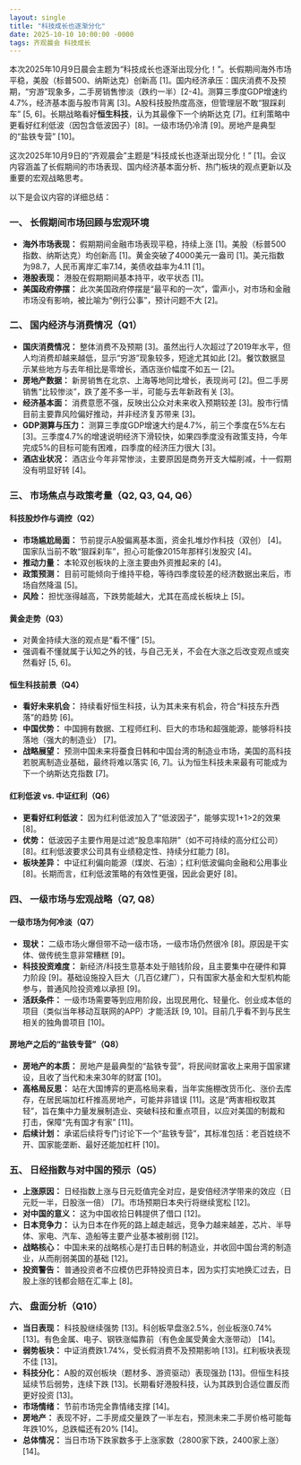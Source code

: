 ```yaml
---
layout: single
title: "科技成长也逐渐分化"
date: 2025-10-10 10:00:00 -0000
tags: 齐观晨会 科技成长
---
```


本次2025年10月9日晨会主题为“科技成长也逐渐出现分化！”。长假期间海外市场平稳，美股（标普500、纳斯达克）创新高 [1]。国内经济承压：国庆消费不及预期，“穷游”现象多，二手房销售惨淡（跌约一半）[2-4]。测算三季度GDP增速约4.7%，经济基本面与股市背离 [3]。A股科技股热度高涨，但管理层不敢“狠踩刹车” [5, 6]。长期战略看好**恒生科技**，认为其最像下一个纳斯达克 [7]。红利策略中更看好红利低波（因包含低波因子）[8]。一级市场仍冷清 [9]。房地产是典型的“盐铁专营” [10]。

<!--more-->


这次2025年10月9日的“齐观晨会”主题是“科技成长也逐渐出现分化！” [1]。会议内容涵盖了长假期间的市场表现、国内经济基本面分析、热门板块的观点更新以及重要的宏观战略思考。

以下是会议内容的详细总结：

### 一、 长假期间市场回顾与宏观环境

*   **海外市场表现：** 假期期间金融市场表现平稳，持续上涨 [1]。美股（标普500指数、纳斯达克）均创新高 [1]。黄金突破了4000美元一盎司 [1]。美元指数为98.7，人民币离岸汇率7.14，美债收益率为4.11 [1]。
*   **港股表现：** 港股在假期期间基本持平，收平状态 [1]。
*   **美国政府停摆：** 此次美国政府停摆是“最平和的一次”，雷声小，对市场和金融市场没有影响，被比喻为“例行公事”，预计问题不大 [2]。

### 二、 国内经济与消费情况（Q1）

*   **国庆消费情况：** 整体消费不及预期 [3]。虽然出行人次超过了2019年水平，但人均消费却越来越低，显示“穷游”现象较多，短途尤其如此 [2]。餐饮数据显示某些地方与去年相比是零增长，酒店涨价幅度不如五一 [2]。
*   **房地产数据：** 新房销售在北京、上海等地同比增长，表现尚可 [2]。但二手房销售“比较惨淡”，跌了差不多一半，可能与去年新政有关 [3]。
*   **经济基本面：** 消费意愿不强，反映出公众对未来收入预期较差 [3]。股市行情目前主要靠风险偏好推动，并非经济复苏带来 [3]。
*   **GDP测算与压力：** 测算三季度GDP增速大约是4.7%，前三个季度在5%左右 [3]。三季度4.7%的增速说明经济下滑较快，如果四季度没有政策支持，今年完成5%的目标可能有困难，四季度的经济压力很大 [3]。
*   **酒店业状况：** 酒店业今年非常惨淡，主要原因是商务开支大幅削减，十一假期没有明显好转 [4]。

### 三、 市场焦点与政策考量（Q2, Q3, Q4, Q6）

#### 科技股炒作与调控（Q2）
*   **市场尴尬局面：** 节前提示A股偏离基本面，资金扎堆炒作科技（双创） [4]。国家队当前不敢“狠踩刹车”，担心可能像2015年那样引发股灾 [4]。
*   **推动力量：** 本轮双创板块的上涨主要由外资推起来的 [4]。
*   **政策预测：** 目前可能倾向于维持平稳，等待四季度较差的经济数据出来后，市场自然降温 [5]。
*   **风险：** 担忧涨得越高，下跌势能越大，尤其在高成长板块上 [5]。

#### 黄金走势（Q3）
*   对黄金持续大涨的观点是“看不懂” [5]。
*   强调看不懂就属于认知之外的钱，与自己无关，不会在大涨之后改变观点或突然看好 [5, 6]。

#### 恒生科技前景（Q4）
*   **看好未来机会：** 持续看好恒生科技，认为其未来有机会，符合“科技东升西落”的趋势 [6]。
*   **中国优势：** 中国拥有数据、工程师红利、巨大的市场和超强能源，能够将科技落地（强大的制造业） [7]。
*   **战略展望：** 预测中国未来将蚕食日韩和中国台湾的制造业市场，美国的高科技若脱离制造业基础，最终将难以落实 [6, 7]。认为恒生科技未来最有可能成为下一个纳斯达克指数 [7]。

#### 红利低波 vs. 中证红利（Q6）
*   **更看好红利低波：** 因为红利低波加入了“低波因子”，能够实现1+1>2的效果 [8]。
*   **优势：** 低波因子主要作用是过滤“股息率陷阱”（如不可持续的高分红公司） [8]。红利低波要求公司具有业绩稳定性、持续分红能力 [8]。
*   **板块差异：** 中证红利偏向能源（煤炭、石油）；红利低波偏向金融和公用事业 [8]。长期而言，红利低波策略的有效性更强，因此会更好 [8]。

### 四、 一级市场与宏观战略（Q7, Q8）

#### 一级市场为何冷淡（Q7）
*   **现状：** 二级市场火爆但带不动一级市场，一级市场仍然很冷 [8]。原因是干实体、做传统生意非常糟糕 [9]。
*   **科技投资难度：** 新经济/科技生意基本处于赔钱阶段，且主要集中在硬件和算力阶段 [9]。基础设施投入巨大（几百亿建厂），只有国家大基金和大型机构能参与，普通风险投资难以承担 [9]。
*   **活跃条件：** 一级市场需要等到应用阶段，出现民用化、轻量化、创业成本低的项目（类似当年移动互联网的APP）才能活跃 [9, 10]。目前几乎看不到与民生相关的独角兽项目 [10]。

#### 房地产之后的“盐铁专营”（Q8）
*   **房地产的本质：** 房地产是最典型的“盐铁专营”，将民间财富收上来用于国家建设，且收了当代和未来30年的财富 [10]。
*   **高格局反思：** 站在大国博弈的更高格局来看，当年实施棚改货币化、涨价去库存，在居民端加杠杆推高房地产，可能并非错误 [11]。这是“两害相权取其轻”，旨在集中力量发展制造业、突破科技和重点项目，以应对美国的制裁和打击，保障“先有国才有家” [11]。
*   **后续计划：** 承诺后续将专门讨论下一个“盐铁专营”，其标准包括：老百姓绕不开、国家能垄断、最好还能加杠杆 [10]。

### 五、 日经指数与对中国的预示（Q5）

*   **上涨原因：** 日经指数上涨与日元贬值完全对应，是安倍经济学带来的效应（日元贬一半，日股涨一倍） [7]。市场预期日本央行将继续宽松 [12]。
*   **对中国的意义：** 这为中国收拾日韩提供了借口 [12]。
*   **日本竞争力：** 认为日本在作死的路上越走越远，竞争力越来越差，芯片、半导体、家电、汽车、造船等主要产业基本被削弱 [12]。
*   **战略核心：** 中国未来的战略核心是打击日韩的制造业，并收回中国台湾的制造业，从而削弱美国的基础 [12]。
*   **投资警告：** 普通投资者不应模仿巴菲特投资日本，因为实打实地换汇过去，日股上涨的钱都会赔在汇率上 [8]。

### 六、 盘面分析（Q10）

*   **当日表现：** 科技股继续强势 [13]。科创板早盘涨2.5%，创业板涨0.74% [13]。有色金属、电子、钢铁涨幅靠前（有色金属受黄金大涨带动） [14]。
*   **弱势板块：** 中证消费跌1.74%，受长假消费不及预期影响 [13]。红利板块表现不佳 [13]。
*   **科技分化：** A股的双创板块（题材多、游资驱动）表现强劲 [13]。但恒生科技延续节后弱势，连续下跌 [13]。长期看好港股科技，认为其跌到合适位置反而更好投资 [13]。
*   **市场情绪：** 节前市场完全靠情绪支撑 [14]。
*   **房地产：** 表现不好，二手房成交量跌了一半左右，预测未来二手房价格可能每年跌10%，总跌幅还有20% [14]。
*   **总体情况：** 当日市场下跌家数多于上涨家数（2800家下跌，2400家上涨） [14]。

